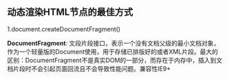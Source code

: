 ## 动态渲染HTML节点的最佳方式

1.document.createDocumentFragment()

**DocumentFragment**: 文段片段接口，表示一个没有文档父级的最小文档对象，作为一个轻量版的Document使用，用于存储已排版好的或者XML片段。最大的区别：DocumentFragment不是真实DOM的一部分，而存在于内存中，插入到文档片段时不会引起页面回流且不会导致性能问题。兼容性IE9+

